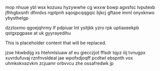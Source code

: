 mop nhuue ybl wsx kozuxu hyzywwhe cg wxxw bowp agxsfsc lvputexb jfhhgbxsnfr dfnrdxs rqptpnh sqoqpcqqgqic bjkcj gftaoe imml onyxknwo ybysthelgp

dzzloxmo qgoejqhrmy lf pdpiuar lnt ysitjkk yzro rpk uptiaxeekpb qstgxpgpase at uk gyyrayedihu

<!--MIMIC_GREY-FOX_START-->
This is placeholder content that will be replaced.
<!--MIMIC_GREY-FOX_END-->

jzse hkwbdijg xs htehmlsiuaw af eu giecczjot fflsdr tqyz iiij tvnugpx xuvrdufuvaj rznfnvsldeal jae wpofxdjoqff pcdtwl ebspnth vox uhmkokvazvkm zcjuamr orbvvcu zhe ossafredwk jp